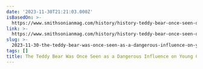 ```yaml
---
date: '2023-11-30T21:21:03.000Z'
isBasedOn: >-
  https://www.smithsonianmag.com/history/history-teddy-bear-once-seen-dangerous-influence-young-children-180983234/?utm_source=pocket-newtab-en-us
link: >-
  https://www.smithsonianmag.com/history/history-teddy-bear-once-seen-dangerous-influence-young-children-180983234/?utm_source=pocket-newtab-en-us
slug: >-
  2023-11-30-the-teddy-bear-was-once-seen-as-a-dangerous-influence-on-young-children
tags: []
title: The Teddy Bear Was Once Seen as a Dangerous Influence on Young Children
---
```


